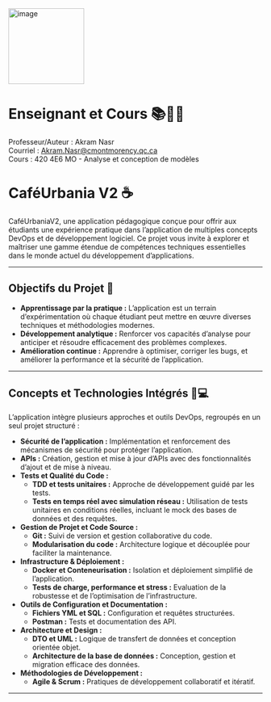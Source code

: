
<img src="https://github.com/user-attachments/assets/6a3e60f2-4691-4db5-b6bc-eb20c6f01872" alt="image" width="150">


# Enseignant et Cours 📚👨‍🏫

Professeur/Auteur : Akram Nasr  
Courriel : Akram.Nasr@cmontmorency.qc.ca  
Cours : 420 4E6 MO - Analyse et conception de modèles

# CaféUrbania V2 ☕

CaféUrbaniaV2, une application pédagogique conçue pour offrir aux étudiants une expérience pratique dans l’application de multiples concepts DevOps et de développement logiciel. Ce projet vous invite à explorer et maîtriser une gamme étendue de compétences techniques essentielles dans le monde actuel du développement d’applications.

---

## Objectifs du Projet 🎯

- **Apprentissage par la pratique :** L’application est un terrain d’expérimentation où chaque étudiant peut mettre en œuvre diverses techniques et méthodologies modernes.
- **Développement analytique :** Renforcer vos capacités d’analyse pour anticiper et résoudre efficacement des problèmes complexes.
- **Amélioration continue :** Apprendre à optimiser, corriger les bugs, et améliorer la performance et la sécurité de l’application.

---

## Concepts et Technologies Intégrés 🔧💻

L’application intègre plusieurs approches et outils DevOps, regroupés en un seul projet structuré :

- **Sécurité de l’application :** Implémentation et renforcement des mécanismes de sécurité pour protéger l’application.
- **APIs :** Création, gestion et mise à jour d’APIs avec des fonctionnalités d’ajout et de mise à niveau.
- **Tests et Qualité du Code :**
  - **TDD et tests unitaires :** Approche de développement guidé par les tests.
  - **Tests en temps réel avec simulation réseau :** Utilisation de tests unitaires en conditions réelles, incluant le mock des bases de données et des requêtes.
- **Gestion de Projet et Code Source :**
  - **Git :** Suivi de version et gestion collaborative du code.
  - **Modularisation du code :** Architecture logique et découplée pour faciliter la maintenance.
- **Infrastructure & Déploiement :**
  - **Docker et Conteneurisation :** Isolation et déploiement simplifié de l’application.
  - **Tests de charge, performance et stress :** Evaluation de la robustesse et de l’optimisation de l’infrastructure.
- **Outils de Configuration et Documentation :**
  - **Fichiers YML et SQL :** Configuration et requêtes structurées.
  - **Postman :** Tests et documentation des API.
- **Architecture et Design :**
  - **DTO et UML :** Logique de transfert de données et conception orientée objet.
  - **Architecture de la base de données :** Conception, gestion et migration efficace des données.
- **Méthodologies de Développement :**
  - **Agile & Scrum :** Pratiques de développement collaboratif et itératif.

---


